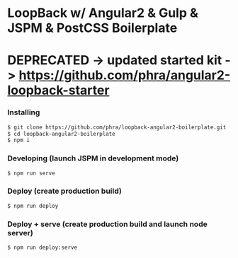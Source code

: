 # LoopBack w/ Angular2 & Gulp & JSPM & PostCSS Boilerplate
# DEPRECATED -> updated started kit -> https://github.com/phra/angular2-loopback-starter

### Installing
```sh
$ git clone https://github.com/phra/loopback-angular2-boilerplate.git
$ cd loopback-angular2-boilerplate
$ npm i
```

### Developing (launch JSPM in development mode)
```sh
$ npm run serve
```

### Deploy (create production build)

```sh
$ npm run deploy
```

### Deploy + serve (create production build and launch node server)

```
$ npm run deploy:serve
```
